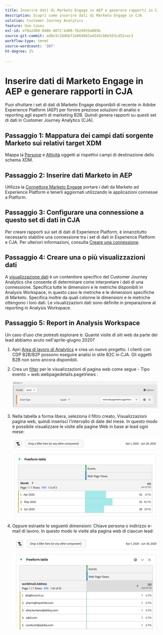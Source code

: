 ```yaml
---
title: Inserire dati di Marketo Engage in AEP e generare rapporti in CJA
description: Scopri come inserire dati di Marketo Engage in CJA
solution: Customer Journey Analytics
feature: Use Cases
exl-id: ef8a2d08-848b-4072-b400-7b24955a085b
source-git-commit: ad8e3c18dbb73a064662a4543cb0e553cd52cec3
workflow-type: tm+mt
source-wordcount: '387'
ht-degree: 2%

---
```


# Inserire dati di Marketo Engage in AEP e generare rapporti in CJA

Puoi sfruttare i set di dati di Marketo Engage disponibili di recente in Adobe Experience Platform (AEP) per fornire preziose soluzioni di analisi e reporting agli esperti di marketing B2B. Quindi genera rapporti su questi set di dati in Customer Journey Analytics (CJA).

## Passaggio 1: Mappatura dei campi dati sorgente Marketo sui relativi target XDM

Mappa la [Persone](https://experienceleague.adobe.com/docs/experience-platform/sources/connectors/adobe-applications/mapping/marketo.html?lang=en#persons) e [Attività](https://experienceleague.adobe.com/docs/experience-platform/sources/connectors/adobe-applications/mapping/marketo.html?lang=en#activities) oggetti ai rispettivi campi di destinazione dello schema XDM.

## Passaggio 2: Inserire dati Marketo in AEP

Utilizza la [Connettore Marketo Engage](https://experienceleague.adobe.com/docs/experience-platform/sources/connectors/adobe-applications/marketo/marketo.html?lang=en) portare i dati da Marketo ad Experience Platform e tenerli aggiornati utilizzando le applicazioni connesse a Platform.

## Passaggio 3: Configurare una connessione a questo set di dati in CJA

Per creare rapporti sui set di dati di Experience Platform, è innanzitutto necessario stabilire una connessione tra i set di dati in Experience Platform e CJA. Per ulteriori informazioni, consulta [Creare una connessione](https://experienceleague.adobe.com/docs/analytics-platform/using/cja-connections/create-connection.html?lang=it).

## Passaggio 4: Creare una o più visualizzazioni dati

A [visualizzazione dati](/help/data-views/data-views.md) è un contenitore specifico del Customer Journey Analytics che consente di determinare come interpretare i dati di una connessione. Specifica tutte le dimensioni e le metriche disponibili in Analysis Workspace, in questo caso le metriche e le dimensioni specifiche di Marketo. Specifica inoltre da quali colonne le dimensioni e le metriche ottengono i loro dati. Le visualizzazioni dati sono definite in preparazione al reporting in Analysis Workspace.

## Passaggio 5: Report in Analysis Workspace

Un caso d’uso che potresti esplorare è: Quante visite di siti web da parte dei lead abbiamo avuto nell&#39;aprile-giugno 2020?

1. Apri [Area di lavoro di Analytics](/help/analysis-workspace/home.md) e crea un nuovo progetto.
I clienti con CDP B2B/B2P possono eseguire analisi in stile B2C in CJA. Gli oggetti B2B non sono ancora disponibili.

1. Crea un [filter](/help/components/filters/create-filters.md) per le visualizzazioni di pagina web come segue - Tipo evento = web.webpagedetails.pageViews :

   ![](assets/marketo-filter.png)

1. Nella tabella a forma libera, seleziona il filtro creato, Visualizzazioni pagina web, quindi inserisci l’intervallo di date del mese. In questo modo è possibile visualizzare le visite alle pagine Web in base ai lead ogni mese:

   ![](assets/marketo-freeform.png)

1. Oppure estraete le seguenti dimensioni: Chiave persona o indirizzo e-mail di lavoro. In questo modo le visite alla pagina web di ciascun lead:

   ![](assets/marketo-freeform2.png)
